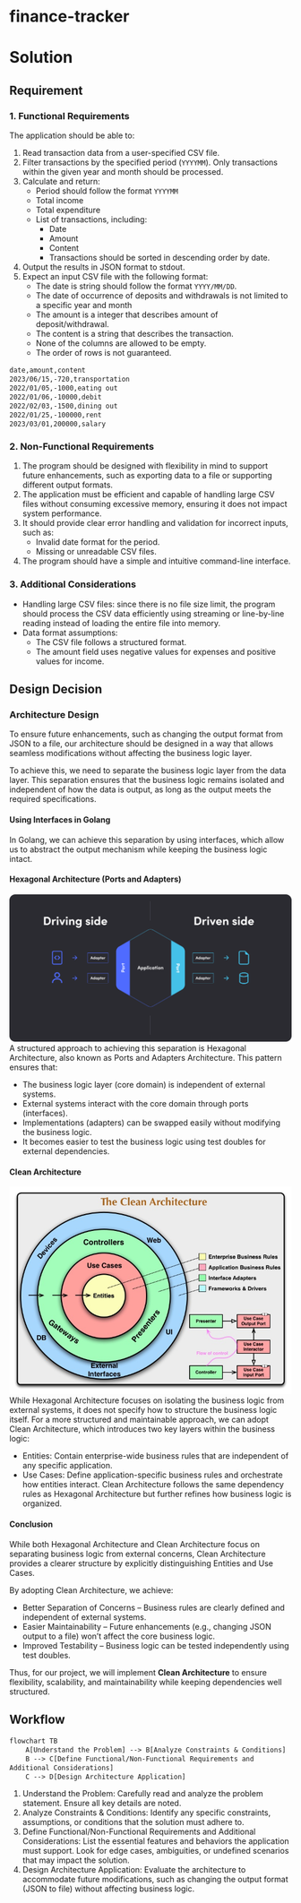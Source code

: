 # finance-tracker

# Solution
## Requirement
### 1. Functional Requirements
The application should be able to:
1. Read transaction data from a user-specified CSV file.
2. Filter transactions by the specified period (`YYYYMM`). Only transactions within the given year and month should be processed.
3. Calculate and return:
   - Period should follow the format `YYYYMM`
   - Total income
   - Total expenditure
   - List of transactions, including:
     - Date
     - Amount
     - Content
     - Transactions should be sorted in descending order by date.
4. Output the results in JSON format to stdout.
5. Expect an input CSV file with the following format:
   - The date is string should follow the format `YYYY/MM/DD`.
   - The date of occurrence of deposits and withdrawals is not limited to a specific year and month
   - The amount is a integer that describes amount of deposit/withdrawal.
   - The content is a string that describes the transaction.
   - None of the columns are allowed to be empty.
   - The order of rows is not guaranteed.
```csv
date,amount,content
2023/06/15,-720,transportation
2022/01/05,-1000,eating out
2022/01/06,-10000,debit
2022/02/03,-1500,dining out
2022/01/25,-100000,rent
2023/03/01,200000,salary
```

### 2. Non-Functional Requirements
1. The program should be designed with flexibility in mind to support future enhancements, such as exporting data to a file or supporting different output formats.
3. The application must be efficient and capable of handling large CSV files without consuming excessive memory, ensuring it does not impact system performance.
4. It should provide clear error handling and validation for incorrect inputs, such as:
   - Invalid date format for the period.
   - Missing or unreadable CSV files.
5. The program should have a simple and intuitive command-line interface.

### 3. Additional Considerations
- Handling large CSV files: since there is no file size limit, the program should process the CSV data efficiently using streaming or line-by-line reading instead of loading the entire file into memory.
- Data format assumptions:
  - The CSV file follows a structured format.
  - The amount field uses negative values for expenses and positive values for income.

## Design Decision
### Architecture Design
To ensure future enhancements, such as changing the output format from JSON to a file, our architecture should be designed in a way that allows seamless modifications without affecting the business logic layer.

To achieve this, we need to separate the business logic layer from the data layer. This separation ensures that the business logic remains isolated and independent of how the data is output, as long as the output meets the required specifications.

#### Using Interfaces in Golang
In Golang, we can achieve this separation by using interfaces, which allow us to abstract the output mechanism while keeping the business logic intact.

#### Hexagonal Architecture (Ports and Adapters)
![Hexagonal Architecture](doc/image/hexagonal_architecture.png)
A structured approach to achieving this separation is Hexagonal Architecture, also known as Ports and Adapters Architecture. This pattern ensures that:
- The business logic layer (core domain) is independent of external systems.
- External systems interact with the core domain through ports (interfaces).
- Implementations (adapters) can be swapped easily without modifying the business logic.
- It becomes easier to test the business logic using test doubles for external dependencies.
#### Clean Architecture
![Clean Architecture](doc/image/clean_architecture.jpg)
While Hexagonal Architecture focuses on isolating the business logic from external systems, it does not specify how to structure the business logic itself. For a more structured and maintainable approach, we can adopt Clean Architecture, which introduces two key layers within the business logic:

- Entities: Contain enterprise-wide business rules that are independent of any specific application.
- Use Cases: Define application-specific business rules and orchestrate how entities interact.
Clean Architecture follows the same dependency rules as Hexagonal Architecture but further refines how business logic is organized.

#### Conclusion
While both Hexagonal Architecture and Clean Architecture focus on separating business logic from external concerns, Clean Architecture provides a clearer structure by explicitly distinguishing Entities and Use Cases.

By adopting Clean Architecture, we achieve:
- Better Separation of Concerns – Business rules are clearly defined and independent of external systems.
- Easier Maintainability – Future enhancements (e.g., changing JSON output to a file) won’t affect the core business logic.
- Improved Testability – Business logic can be tested independently using test doubles.

Thus, for our project, we will implement **Clean Architecture** to ensure flexibility, scalability, and maintainability while keeping dependencies well structured.

## Workflow
```mermaid
flowchart TB
    A[Understand the Problem] --> B[Analyze Constraints & Conditions]
    B --> C[Define Functional/Non-Functional Requirements and Additional Considerations]
    C --> D[Design Architecture Application]
```
1. Understand the Problem: Carefully read and analyze the problem statement. Ensure all key details are noted.
2. Analyze Constraints & Conditions: Identify any specific constraints, assumptions, or conditions that the solution must adhere to.
3. Define Functional/Non-Functional Requirements and Additional Considerations: List the essential features and behaviors the application must support. Look for edge cases, ambiguities, or undefined scenarios that may impact the solution.
4. Design Architecture Application: Evaluate the architecture to accommodate future modifications, such as changing the output format (JSON to file) without affecting business logic.
